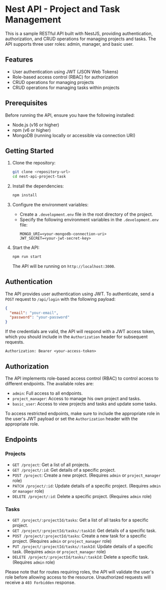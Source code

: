 # Nest API - Project and Task Management

This is a sample RESTful API built with NestJS, providing authentication, authorization, and CRUD operations for managing projects and tasks. The API supports three user roles: admin, manager, and basic user.

## Features

- User authentication using JWT (JSON Web Tokens)
- Role-based access control (RBAC) for authorization
- CRUD operations for managing projects
- CRUD operations for managing tasks within projects

## Prerequisites

Before running the API, ensure you have the following installed:

- Node.js (v16 or higher)
- npm (v6 or higher)
- MongoDB (running locally or accessible via connection URI)

## Getting Started

1. Clone the repository:

   ```bash
   git clone <repository-url>
   cd nest-api-project-task
   ```

2. Install the dependencies:

   ```bash
   npm install
   ```

3. Configure the environment variables:

   - Create a `.development.env` file in the root directory of the project.
   - Specify the following environment variables in the `.development.env` file:
     ```
     MONGO_URI=<your-mongodb-connection-uri>
     JWT_SECRET=<your-jwt-secret-key>
     ```

4. Start the API:

   ```bash
   npm run start
   ```

   The API will be running on `http://localhost:3000`.

## Authentication

The API provides user authentication using JWT. To authenticate, send a `POST` request to `/api/login` with the following payload:

```json
{
  "email": "your-email",
  "password": "your-password"
}
```

If the credentials are valid, the API will respond with a JWT access token, which you should include in the `Authorization` header for subsequent requests.

```plaintext
Authorization: Bearer <your-access-token>
```

## Authorization

The API implements role-based access control (RBAC) to control access to different endpoints. The available roles are:

- `admin`: Full access to all endpoints.
- `project_manager`: Access to manage his own project and tasks.
- `basic_user`: Access to view projects and tasks and update some tasks.

To access restricted endpoints, make sure to include the appropriate role in the user's JWT payload or set the `Authorization` header with the appropriate role.

## Endpoints

### Projects

- `GET /project`: Get a list of all projects.
- `GET /project/:id`: Get details of a specific project.
- `POST /project`: Create a new project. (Requires `admin` or `project_manager` role)
- `PATCH /project/:id`: Update details of a specific project. (Requires `admin` or `manager` role)
- `DELETE /project/:id`: Delete a specific project. (Requires `admin` role)

### Tasks

- `GET /project/:projectId/tasks`: Get a list of all tasks for a specific project.
- `GET /project/:projectId/tasks/:taskId`: Get details of a specific task.
- `POST /project/:projectId/tasks`: Create a new task for a specific project. (Requires `admin` or `project_manager` role)
- `PUT /project/:projectId/tasks/:taskId`: Update details of a specific task. (Requires `admin` or `project_manager` role)
- `DELETE /project/:projectId/tasks/:taskId`: Delete a specific task. (Requires `admin` role)

Please note that for routes requiring roles, the API will validate the user's role before allowing access to the resource. Unauthorized requests will receive a `403 Forbidden` response.
